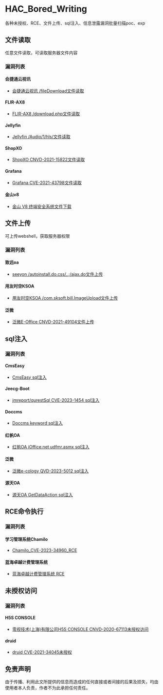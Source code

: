 # HAC_Bored_Writing

各种未授权、RCE、文件上传、sql注入、信息泄露漏洞批量扫描poc、exp


## 文件读取

任意文件读取，可读取服务器文件内容

### 漏洞列表

#### 会捷通云视讯

- [会捷通云视讯 /fileDownload文件读取](./FileRead/会捷通云视讯任意文件读取)

#### FLIR-AX8

- [FLIR-AX8 /download.php文件读取](./FileRead/FLIR-AX8_fileread)

#### Jellyfin

- [Jellyfin /Audio/1/hls/文件读取](./FileRead/CVE-2021-21402Jellyfin任意文件读)

#### ShopXO

- [ShopXO CNVD-2021-15822文件读取](./FileRead/CNVD-2021-15822)

#### Grafana

- [Grafana CVE-2021-43798文件读取](./FileRead/Grafana_fileread)

#### 金山v8

- [金山 V8 终端安全系统文件下载](./FileRead/jinshanv8_fileread)

## 文件上传

可上传webshell，获取服务器权限

### 漏洞列表

#### 致远oa

- [seeyon /autoinstall.do.css/..;/ajax.do文件上传](./Fileupload/seeyon-oa-exp)

#### 用友时空KSOA

- [用友时空KSOA /com.sksoft.bill.ImageUpload文件上传](./Fileupload/KSOA_upload)

#### 泛微

- [泛微E-Office CNVD-2021-49104文件上传](./Fileupload/CNVD-2021-49104)

## sql注入

### 漏洞列表

#### CmsEasy

- [CmsEasy sql注入](./Sqlinject/CmsEasy_sql)

#### Jeecg-Boot

- [jmreport/qurestSql CVE-2023-1454 sql注入](./Sqlinject/CVE-2023-1454)

#### Doccms

- [Doccms keyword sql注入](./Sqlinject/Doccms-sql-injection)

#### 红帆OA

- [红帆OA iOffice.net udfmr.asmx sql注入](./Sqlinject/iOffice_sqlscan)

#### 泛微

- [泛微e-cology QVD-2023-5012 sql注入](./Sqlinject/QVD-2023-5012)

#### 源天OA

- [源天OA GetDataAction sql注入](./Sqlinject/yuantian_sql)

## RCE命令执行

### 漏洞列表

#### 学习管理系统Chamilo

- [Chamilo_CVE-2023-34960_RCE](./RCE/Chamilo__CVE-2023-34960_RCE)

#### 蓝海卓越计费管理系统

- [蓝海卓越计费管理系统 RCE](./RCE/lanhai_rce)


## 未授权访问

### 漏洞列表

#### H5S CONSOLE

- [零视技术(上海)有限公司H5S CONSOLE CNVD-2020-67113未授权访问](./unauthorized/CNVD-2020-67113)

#### druid

- [druid CVE-2021-34045未授权](./unauthorized/CVE-2021-34045)

## 免责声明

由于传播、利用此文所提供的信息而造成的任何直接或者间接的后果及损失，均由使用者本人负责，作者不为此承担任何责任。



